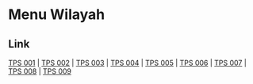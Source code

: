 # Menu Wilayah

## Link

[TPS 001](https://github.com/gigit-pemilu/pemilu-2024-71-sulawesi-utara/tree/main/pileg-dpr/hitung-suara/sub/71-sulawesi-utara/sub/71-kota-manado/sub/06-sario/sub/1002-sario-kotabaru/sub/001-tps)
 | 
[TPS 002](https://github.com/gigit-pemilu/pemilu-2024-71-sulawesi-utara/tree/main/pileg-dpr/hitung-suara/sub/71-sulawesi-utara/sub/71-kota-manado/sub/06-sario/sub/1002-sario-kotabaru/sub/002-tps)
 | 
[TPS 003](https://github.com/gigit-pemilu/pemilu-2024-71-sulawesi-utara/tree/main/pileg-dpr/hitung-suara/sub/71-sulawesi-utara/sub/71-kota-manado/sub/06-sario/sub/1002-sario-kotabaru/sub/003-tps)
 | 
[TPS 004](https://github.com/gigit-pemilu/pemilu-2024-71-sulawesi-utara/tree/main/pileg-dpr/hitung-suara/sub/71-sulawesi-utara/sub/71-kota-manado/sub/06-sario/sub/1002-sario-kotabaru/sub/004-tps)
 | 
[TPS 005](https://github.com/gigit-pemilu/pemilu-2024-71-sulawesi-utara/tree/main/pileg-dpr/hitung-suara/sub/71-sulawesi-utara/sub/71-kota-manado/sub/06-sario/sub/1002-sario-kotabaru/sub/005-tps)
 | 
[TPS 006](https://github.com/gigit-pemilu/pemilu-2024-71-sulawesi-utara/tree/main/pileg-dpr/hitung-suara/sub/71-sulawesi-utara/sub/71-kota-manado/sub/06-sario/sub/1002-sario-kotabaru/sub/006-tps)
 | 
[TPS 007](https://github.com/gigit-pemilu/pemilu-2024-71-sulawesi-utara/tree/main/pileg-dpr/hitung-suara/sub/71-sulawesi-utara/sub/71-kota-manado/sub/06-sario/sub/1002-sario-kotabaru/sub/007-tps)
 | 
[TPS 008](https://github.com/gigit-pemilu/pemilu-2024-71-sulawesi-utara/tree/main/pileg-dpr/hitung-suara/sub/71-sulawesi-utara/sub/71-kota-manado/sub/06-sario/sub/1002-sario-kotabaru/sub/008-tps)
 | 
[TPS 009](https://github.com/gigit-pemilu/pemilu-2024-71-sulawesi-utara/tree/main/pileg-dpr/hitung-suara/sub/71-sulawesi-utara/sub/71-kota-manado/sub/06-sario/sub/1002-sario-kotabaru/sub/009-tps)

